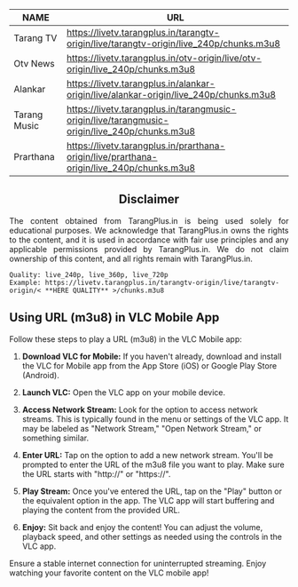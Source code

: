 | NAME  | URL |
| ------------- | ------------- |
| Tarang TV  | https://livetv.tarangplus.in/tarangtv-origin/live/tarangtv-origin/live_240p/chunks.m3u8 |
| Otv News | https://livetv.tarangplus.in/otv-origin/live/otv-origin/live_240p/chunks.m3u8 |
| Alankar | https://livetv.tarangplus.in/alankar-origin/live/alankar-origin/live_240p/chunks.m3u8 |
| Tarang Music | https://livetv.tarangplus.in/tarangmusic-origin/live/tarangmusic-origin/live_240p/chunks.m3u8 |
| Prarthana | https://livetv.tarangplus.in/prarthana-origin/live/prarthana-origin/live_240p/chunks.m3u8 |



<div align="center">
  <h2>Disclaimer</h2>
</div>
<div align="justify">
The content obtained from TarangPlus.in is being used solely for educational purposes. We acknowledge that TarangPlus.in owns the rights to the content, and it is used in accordance with fair use principles and any applicable permissions provided by TarangPlus.in. We do not claim ownership of this content, and all rights remain with TarangPlus.in.
</div>


```
Quality: live_240p, live_360p, live_720p
Example: https://livetv.tarangplus.in/tarangtv-origin/live/tarangtv-origin/< **HERE QUALITY** >/chunks.m3u8
```

## Using URL (m3u8) in VLC Mobile App

Follow these steps to play a URL (m3u8) in the VLC Mobile app:

1. **Download VLC for Mobile:** If you haven't already, download and install the VLC for Mobile app from the App Store (iOS) or Google Play Store (Android).

2. **Launch VLC:** Open the VLC app on your mobile device.

3. **Access Network Stream:** Look for the option to access network streams. This is typically found in the menu or settings of the VLC app. It may be labeled as "Network Stream," "Open Network Stream," or something similar.

4. **Enter URL:** Tap on the option to add a new network stream. You'll be prompted to enter the URL of the m3u8 file you want to play. Make sure the URL starts with "http://" or "https://".

5. **Play Stream:** Once you've entered the URL, tap on the "Play" button or the equivalent option in the app. The VLC app will start buffering and playing the content from the provided URL.

6. **Enjoy:** Sit back and enjoy the content! You can adjust the volume, playback speed, and other settings as needed using the controls in the VLC app.

Ensure a stable internet connection for uninterrupted streaming. Enjoy watching your favorite content on the VLC mobile app!
